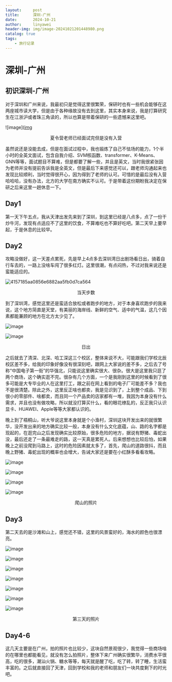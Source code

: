 ```yaml
---
layout:     post
title:      深圳-广州
date:       2024-10-21
author:     linyawei
header-img: img/image-20241021201448980.png
catalog: true
tags:
    - 旅行记录
---
```


# 深圳-广州

## 初识深圳-广州

对于深圳和广州来说，我最初只是觉得这里很繁荣，保研时也有一些机会能够在这两座城市读大学，但是由于各种缘故没有去到这里，其实本身来说，我是打算研究生在江浙沪或者珠三角读的，所以也算是带着保研的一些遗憾来这里吧。

![image]([img](https://github.com/Linawdjn/Linawdjn.github.io/blob/master/img/image-20241021194908356.png)
<center><p>夏令营老师已经面试完但是没有入营</p></center>

虽然说还是没能去成，但是在面试过程中，我也锻炼了自己不怯场的能力，1个半小时的全英文面试，包含自我介绍、SVM核函数、transformer、K-Means、GNN等等，面试题目不算难，但是都要了解一些，并且是英文，当时我很紧张因为老师并没有提前告诉我是全英文，但是最后下来感觉还可以，跟老师沟通起来也发现比较顺利，当时觉得很开心，因为得到了老师的认可。可惜的是最后没有入营哈哈哈，没有办法，北方的大学在南方确实不认可。于是带着这份期盼我决定在保研之后来这里一趟休息一下。

## Day1

第一天下午五点，我从天津出发先来到了深圳，到这里已经是八点多，点了一份干炒牛河，发现有点适应不了这里的饮食，不算难吃也不算好吃吧。第二天早上要早起，于是休息的比较早。

## Day2

攻略没做好，这一天差点累死，先是早上4点多去深圳湾日出剧场看日出，骑着自行车去的，一路上没啥车闯了很多红灯。这里很潮，有点闷热，不过对我来说还是蛮能适应的。

![4157185aa0856e6882aa5fb0d7ca564](https://github.com/user-attachments/assets/b9281f5f-a20a-4177-92b1-6bf0a8868423)

<center><p>当天步数</p></center>

到了深圳湾，感觉这里还是蛮适合放松或者跑步的地方，对于本身喜欢跑步的我来说，这个地方简直是天堂，有美丽的海岸线、新鲜的空气、适中的气温，这几个因素都能兼顾的地方在北方太少见了。

![image](https://github.com/Linawdjn/Linawdjn.github.io/blob/master/img/image-20241021194741005.png)

![image](https://github.com/Linawdjn/Linawdjn.github.io/blob/master/img/image-20241021194908356.png)

<center><p>日出</p></center>

之后就去了清深、北深、哈工深这三个校区，整体来说不大，可能跟我们学校北辰校区差不多，给我的印象好像没有很深刻吧，跟网上大家说的差不多，之后去了号称“中国电子第一街”的华强北，只能说这里确实很大、很杂。很大是这里我只逛了两个商场，这个确实逛不完。很杂有几个方面，一个是我刚到这里的时候看到了很多可能是大专毕业的人在这里打工，跟之前在网上看到的电子厂可能差不多？我也不是很清楚。除此之外，这里反正啥也都卖，我是见识到了，上到整个成品、下到很小的零部件、啥都卖，而且同一个产品卖的店家都有一堆，我因为本身没有什么需求，并且也没有做攻略，所以就没打算买什么，看的眼花缭乱的，反正我只认识显卡、HUAWEI、Apple等等大家都认识的。

晚上到了梧桐山，听大爷说这里本身就是个小渔村，深圳这块开发出来的就很繁华，没开发出来的地方确实比较一般，本身没有什么文化底蕴，山、路的名字都是现起的，在逛完山之后发现确实比较原始，很多危险的地方，据说有野猪、毒蛇出没，最后还走了一条最难走的路，这一天真是累死人。后来想想也比较后怕，如果晚上之前没爬到马路上，这时的危险因素就太多了，首先，爬山的道路很抖，而且晚上野猪、毒蛇出现的概率也会增大，告诫大家还是要在小红酥多看看攻略。

![image](https://github.com/Linawdjn/Linawdjn.github.io/blob/master/img/image-20241021200557906.png)

![image](https://github.com/Linawdjn/Linawdjn.github.io/blob/master/img/image-20241021200644375.png)

![image](https://github.com/Linawdjn/Linawdjn.github.io/blob/master/img/image-20241021200701610.png)

![image](https://github.com/Linawdjn/Linawdjn.github.io/blob/master/img/image-20241021200736600.png)

<center><p>爬山的照片</p></center>

## Day3

第二天去的是沙滩和山上，感觉还不错，这里的风景蛮好的，海水的颜色也很漂亮。


![image](https://github.com/Linawdjn/Linawdjn.github.io/blob/master/img/image-20241021201133080.png)

![image](https://github.com/Linawdjn/Linawdjn.github.io/blob/master/img/image-20241021201210556.png)

![image](https://github.com/Linawdjn/Linawdjn.github.io/blob/master/img/image-20241021201244275.png)

![image](https://github.com/Linawdjn/Linawdjn.github.io/blob/master/img/image-20241021201308501.png)

![image](https://github.com/Linawdjn/Linawdjn.github.io/blob/master/img/image-20241021201351069.png)

![image](https://github.com/Linawdjn/Linawdjn.github.io/blob/master/img/image-20241021201425897.png)

![image](https://github.com/Linawdjn/Linawdjn.github.io/blob/master/img/image-20241021201448980.png)

<center><p>第三天的照片</p></center>

## Day4-6

这几天主要是在广州，拍的照片也比较少，这块自然景观很少，我觉得一些商场啥的在哪里也都能看见，就没有怎么拍照片，整体下来广州确实很繁华，消费水平很高，吃的很多，潮汕火锅、糖水等等，每天就是醒了吃，吃了转，转了睡，生活蛮丰富的。之后就直接回了天津，回到学校和我的老师和朋友们一块共度剩下的时光吧。
